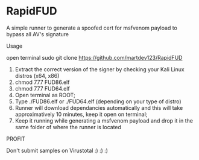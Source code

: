 # RapidFUD
A simple runner to generate a spoofed cert for msfvenom payload to bypass all AV's signature

Usage

open terminal
sudo git clone https://github.com/martdev123/RapidFUD

1) Extract the correct version of the signer by checking your Kali Linux distros (x64, x86)
2) chmod 777 FUD86.elf
3) chmod 777 FUD64.elf
4) Open terminal as ROOT;
5)  Type ./FUD86.elf or ./FUD64.elf (depending on your type of distro)
6)  Runner will download dependancies automatically and this will take approximatively 10 minutes, keep it open on terminal;
7)  Keep it running while generating a msfvenom payload and drop it in the same folder of where the runner is located

PROFIT

Don't submit samples on Virustotal :) :) :)

